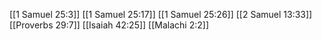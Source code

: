 [[1 Samuel 25:3]]
[[1 Samuel 25:17]]
[[1 Samuel 25:26]]
[[2 Samuel 13:33]]
[[Proverbs 29:7]]
[[Isaiah 42:25]]
[[Malachi 2:2]]
